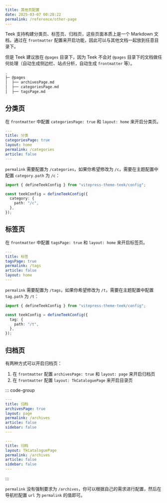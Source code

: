 ```yaml
---
title: 其他页配置
date: 2025-03-07 00:28:22
permalink: /reference/other-page
---
```


Teek 支持构建分类页、标签页、归档页，这些页面本质上是一个 Markdown 文档，通过在 `frontmatter` 配置来开启功能，因此可以与其他文档一起放到任意目录下。

但是 Teek 建议放在 `@pages` 目录下，因为 Teek 不会对 `@pages` 目录下的文档做任何处理（自动生成侧边栏、站点分析，自动生成 `frontmatter` 等）。

```sh
.
├─ @pages
│  ├── archivesPage.md
│  ├── categoriesPage.md
│  ├── tagsPage.md
```

## 分类页

在 `frontmatter` 中配置 `categoriesPage: true` 和 `layout: home` 来开启分类页。

```yaml
---
title: 分类
categoriesPage: true
layout: home
permalink: /categories
article: false
---
```

`permalink` 需要配置为 `/categories`，如果你希望修改为 `/c`，需要在主题配置中配置 `category.path` 为 `/c`：

```ts
import { defineTeekConfig } from "vitepress-theme-teek/config";

const teekConfig = defineTeekConfig({
  category: {
    path: "/c",
  },
});
```

## 标签页

在 `frontmatter` 中配置 `tagsPage: true` 和 `layout: home` 来开启标签页。

```yaml
---
title: 标签
tagsPage: true
permalink: /tags
article: false
layout: home
---
```

`permalink` 需要配置为 `/tags`，如果你希望修改为 `/t`，需要在主题配置中配置 `tag.path` 为 `/t`：

```ts
import { defineTeekConfig } from "vitepress-theme-teek/config";

const teekConfig = defineTeekConfig({
  tag: {
    path: "/t",
  },
});
```

## 归档页

有两种方式可以开启归档页：

1. 在 `frontmatter` 配置 `archivesPage: true` 和 `layout: page` 来开启归档页
2. 在 `frontmatter` 配置 `layout: TkCataloguePage` 来开启目录页

::: code-group

```yaml [方式 1]
---
title: 归档
archivesPage: true
layout: page
permalink: /archives
article: false
sidebar: false
---
```

```yaml [方式 2]
---
title: 归档
layout: TkCataloguePage
permalink: /archives
article: false
sidebar: false
---
```

:::

`permalink` 没有强制要求为 `/archives`，你可以根据自己的需求进行配置，然后在导航栏配置 `url` 为 `permalink` 的值即可。
